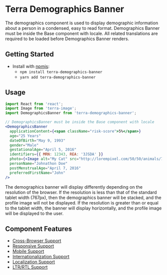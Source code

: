 # Terra Demographics Banner

The demographics component is used to display demographic information about a person in a condensed, easy to read format. Demographics Banner must be inside the Base component with locale. All related translations are required to be loaded before Demographics Banner renders.

## Getting Started

- Install with [npmjs](https://www.npmjs.com):
  - `npm install terra-demographics-banner`
  - `yarn add terra-demographics-banner`

## Usage

```jsx
import React from 'react';
import Image from 'terra-image';
import DemographicsBanner from 'terra-demographics-banner';

// DemographicsBanner must be inside the Base component with locale
<DemographicsBanner
  applicationContent={<span className="risk-score">5%</span>}
  age="25 Years"
  dateOfBirth="May 9, 1993"
  gender="Male"
  gestationalAge="April 5, 2016"
  identifiers={{ MRN: 12343, REA: '3JSDA' }}
  photo={<Image alt="My Cat" src="http://lorempixel.com/50/50/animals/7/" />}
  personName="Johnathon Doe"
  postMenstrualAge="April 7, 2016"
  preferredFirstName="John"
/>
```

The demographics banner will display differently depending on the resolution of the browser. If the resolution is less than that of the standard tablet width (767px), then the demographics banner will be stacked, and the profile image will not be displayed. If the resolution is greater than or equal to the tablet width, the banner will display horizontally, and the profile image will be displayed to the user.

## Component Features
* [Cross-Browser Support](https://github.com/cerner/terra-core/wiki/Component-Features#cross-browser-support)
* [Responsive Support](https://github.com/cerner/terra-core/wiki/Component-Features#responsive-support)
* [Mobile Support](https://github.com/cerner/terra-core/wiki/Component-Features#mobile-support)
* [Internationalization Support](https://github.com/cerner/terra-core/wiki/Component-Features#internationalization-i18n-support)
* [Localization Support](https://github.com/cerner/terra-core/wiki/Component-Features#localization-support)
* [LTR/RTL Support](https://github.com/cerner/terra-core/wiki/Component-Features#ltr--rtl-support)
